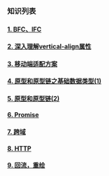 
### 知识列表

  #### [1. BFC、IFC](/file/bfc.md)

  #### [2. 深入理解vertical-align属性](/file/va.md)

  #### [3. 移动端适配方案](/file/sp.md)

  #### [4. 原型和原型链之基础数据类型(1)](/file/yx-1.md)

  #### [5. 原型和原型链(2)](/file/yx-2.md)

  #### [6. Promise ](/file/promise.md)

  #### [7. 跨域 ](/file/promise.md)

  #### [8. HTTP ](/file/promise.md)

  #### [9. 回流，重绘 ](/file/promise.md)

